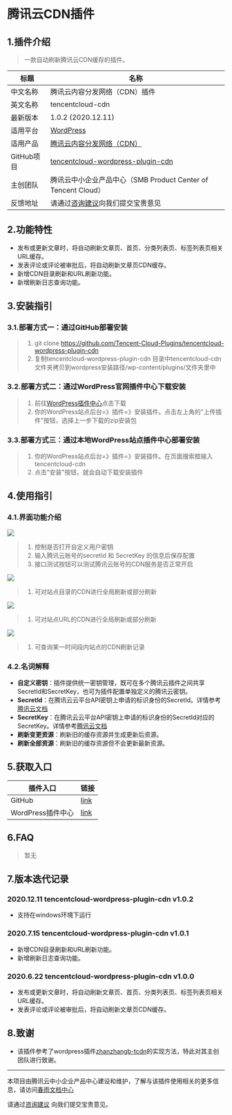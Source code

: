 # 腾讯云CDN插件

## 1.插件介绍
> 一款自动刷新腾讯云CDN缓存的插件。

| 标题       | 名称                                                         |
| ---------- | ------------------------------------------------------------ |
| 中文名称   | 腾讯云内容分发网络（CDN）插件                                    |
| 英文名称   | tencentcloud-cdn                                      |
| 最新版本   | 1.0.2 (2020.12.11)                                       |
| 适用平台   | [WordPress](https://wordpress.org/)                          |
| 适用产品   | [腾讯云内容分发网络（CDN）](https://cloud.tencent.com/product/cdn)            |
| GitHub项目 | [tencentcloud-wordpress-plugin-cdn](https://github.com/Tencent-Cloud-Plugins/tencentcloud-wordpress-plugin-cdn) |
| 主创团队   | 腾讯云中小企业产品中心（SMB Product Center of Tencent Cloud）     |
| 反馈地址   | 请通过[咨询建议](https://support.qq.com/products/164613)向我们提交宝贵意见  |

## 2.功能特性

- 发布或更新文章时，将自动刷新文章页、首页、分类列表页、标签列表页相关URL缓存。
- 发表评论或评论被审批后，将自动刷新文章页CDN缓存。
- 新增CDN目录刷新和URL刷新功能。
- 新增刷新日志查询功能。
## 3.安装指引

### 3.1.部署方式一：通过GitHub部署安装
> 1. git clone https://github.com/Tencent-Cloud-Plugins/tencentcloud-wordpress-plugin-cdn
> 2. 复制tencentcloud-wordpress-plugin-cdn 目录中tencentcloud-cdn文件夹拷贝到wordpress安装路径/wp-content/plugins/文件夹里中

### 3.2.部署方式二：通过WordPress官网插件中心下载安装

> 1. 前往[WordPress插件中心](https://wordpress.org/plugins/tencentcloud-cdn/)点击下载
> 2. 你的WordPress站点后台=》插件=》安装插件。点击左上角的"上传插件"按钮，选择上一步下载的zip安装包

### 3.3.部署方式三：通过本地WordPress站点插件中心部署安装

> 1. 你的WordPress站点后台=》插件=》安装插件。在页面搜索框输入tencentcloud-cdn
> 2. 点击"安装"按钮，就会自动下载安装插件
## 4.使用指引

### 4.1.界面功能介绍

![](./images/cdn1.png)
> 1. 控制是否打开自定义用户密钥
> 2. 输入腾讯云账号的secretId 和 SecretKey 的信息后保存配置
> 3. 接口测试按钮可以测试腾讯云账号的CDN服务是否正常开启

![](./images/cdn2.png)
> 1. 可对站点目录的CDN进行全局刷新或部分刷新

![](./images/cdn3.png)
> 1. 可对站点URL的CDN进行全局刷新或部分刷新

![](./images/cdn4.png)
> 1. 可查询某一时间段内站点的CDN刷新记录


### 4.2.名词解释
- **自定义密钥**：插件提供统一密钥管理，既可在多个腾讯云插件之间共享SecretId和SecretKey，也可为插件配置单独定义的腾讯云密钥。
- **SecretId**：在腾讯云云平台API密钥上申请的标识身份的SecretId。详情参考[腾讯云文档](https://cloud.tencent.com/document/product)
- **SecretKey**：在腾讯云云平台API密钥上申请的标识身份的SecretId对应的SecretKey。详情参考[腾讯云文档](https://cloud.tencent.com/document/product)
- **刷新变更资源**：刷新旧的缓存资源并生成更新后资源。
- **刷新全部资源**：刷新旧的缓存资源但不会更新最新资源。
## 5.获取入口

| 插件入口          | 链接                                                         |
| ----------------- | ------------------------------------------------------------ |
| GitHub            | [link](https://github.com/Tencent-Cloud-Plugins/tencentcloud-wordpress-plugin-cdn)    |
| WordPress插件中心  | [link](https://wordpress.org/plugins/tencentcloud-cdn) |
## 6.FAQ

> 暂无

## 7.版本迭代记录

### 2020.12.11 tencentcloud-wordpress-plugin-cdn v1.0.2
- 支持在windows环境下运行

### 2020.7.15 tencentcloud-wordpress-plugin-cdn v1.0.1
- 新增CDN目录刷新和URL刷新功能。
- 新增刷新日志查询功能。

### 2020.6.22 tencentcloud-wordpress-plugin-cdn v1.0.0
- 发布或更新文章时，将自动刷新文章页、首页、分类列表页、标签列表页相关URL缓存。
- 发表评论或评论被审批后，将自动刷新文章页CDN缓存。

## 8.致谢
- 该插件参考了wordpress插件[zhanzhangb-tcdn](https://de.wordpress.org/plugins/zhanzhangb-tcdn)的实现方法，特此对其主创团队进行致谢。

---

本项目由腾讯云中小企业产品中心建设和维护，了解与该插件使用相关的更多信息，请访问[春雨文档中心](https://openapp.qq.com/docs/Wordpress/cdn.html) 

请通过[咨询建议](https://da.do/y0rp) 向我们提交宝贵意见。